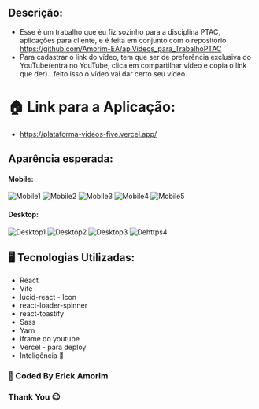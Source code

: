 ## Descrição:
- Esse é um trabalho que eu fiz sozinho para a disciplina PTAC, aplicações para cliente, e é feita em conjunto com o repositório https://github.com/Amorim-EA/apiVideos_para_TrabalhoPTAC
- Para cadastrar o link do vídeo, tem que ser de preferência exclusiva do YouTube(entra no YouTube, clica em compartilhar vídeo e copia o link que der)...feito isso o vídeo vai dar certo seu vídeo.

# 🏠 Link para a Aplicação: 
- https://plataforma-videos-five.vercel.app/

## Aparência esperada:
#### Mobile: 
![Mobile1](https://github.com/Amorim-EA/images/blob/main/android1.jpg)
![Mobile2](https://github.com/Amorim-EA/images/blob/main/android2.jpg)
![Mobile3](https://github.com/Amorim-EA/images/blob/main/android3.jpg)
![Mobile4](https://github.com/Amorim-EA/images/blob/main/android4.jpg)
![Mobile5](https://github.com/Amorim-EA/images/blob/main/android5.jpg)

#### Desktop:
![Desktop1](https://github.com/Amorim-EA/images/blob/main/pc1.png)
![Desktop2](https://github.com/Amorim-EA/images/blob/main/pc2.png)
![Desktop3](https://github.com/Amorim-EA/images/blob/main/pc3.png)
![Dehttps4](https://github.com/Amorim-EA/images/blob/main/pc5.png)
  
## 🖥️ Tecnologias Utilizadas:
- React
- Vite
- lucid-react - Icon
- react-loader-spinner
- react-toastify 
- Sass
- Yarn
- iframe do youtube
- Vercel - para deploy
- Inteligência 🧠

### 🧔 Coded By Erick Amorim
### Thank You 😉
